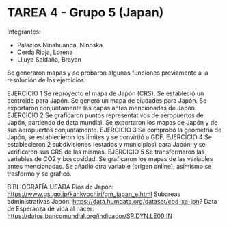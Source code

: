 # TAREA 4 - Grupo 5 (Japan)

Integrantes:
- Palacios Ninahuanca, Ninoska
- Cerda Rioja, Lorena
- Lliuya Saldaña, Brayan

Se generaron mapas y se probaron algunas funciones previamente a la resolución de los ejercicios.

EJERCICIO 1
Se reproyecto el mapa de Japón (CRS).
Se estableció un centroide para Japón.
Se generó un mapa de ciudades para Japón.
Se exportaron conjuntamente las capas antes mencionadas de Japón.
EJERCICIO 2
Se graficaron puntos representativos de aeropuertos de Japón, partiendo de data mundial.
Se exportaron los mapas de Japón y de sus aeropuertos conjuntamente.
EJERCICIO 3
Se comprobó la geometría de Japón, se establecieron los límites y se convirtió a GDF.
EJERCICIO 4
Se establecieron 2 subdivisiones (estados y municipios) para Japón; y se verificaron sus CRS de las mismas.
EJERCICIO 5
Se transformaron las variables de CO2 y boscosidad.
Se graficaron los mapas de las variables antes mencionadas.
Se añadió otra variable (origen online), asimismo se trasformó y se graficó.

BIBLIOGRAFÍA USADA
Rios de Japón: https://www.gsi.go.jp/kankyochiri/gm_japan_e.html 
Subareas administrativas Japón: https://data.humdata.org/dataset/cod-xa-jpn? 
Data de Esperanza de vida al nacer: https://datos.bancomundial.org/indicador/SP.DYN.LE00.IN
